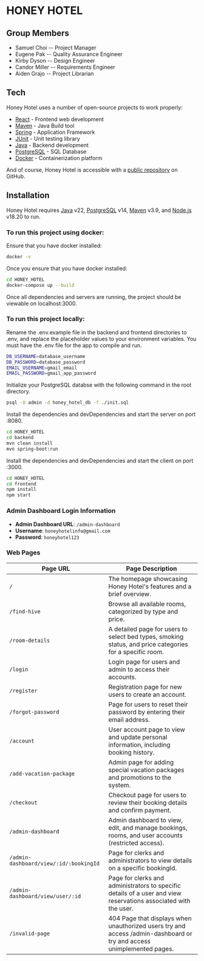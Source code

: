 # HONEY HOTEL

## Group Members

- Samuel Choi
-- Project Manager  
- Eugene Pak
-- Quality Assurance Engineer
- Kirby Dyson
-- Design Engineer
- Candor Miller
-- Requirements Engineer
- Aiden Grajo
-- Project Librarian

## Tech

Honey Hotel uses a number of open-source projects to work properly:

- [React] - Frontend web development
- [Maven] - Java Build tool
- [Spring] - Application Framework
- [JUnit] - Unit testing library
- [Java] - Backend development
- [PostgreSQL] - SQL Database
- [Docker] - Containerization platform

And of course, Honey Hotel is accessible with a [public repository][dill]
 on GitHub.

## Installation

Honey Hotel requires [Java](https://www.java.com/en/) v22, [PostgreSQL](https://www.postgresql.org/) v14, [Maven](https://maven.apache.org/) v3.9, and [Node.js](https://nodejs.org/en) v18.20 to run.

### To run this project using docker:

Ensure that you have docker installed:
```sh
docker -v
```

Once you ensure that you have docker installed:
```sh
cd HONEY_HOTEL
docker-compose up --build
```
Once all dependencies and servers are running, the project should be viewable on localhost:3000.

### To run this project locally:

Rename the .env.example file in the backend and frontend directories to .env, and replace the placeholder values to your environment variables.
You must have the .env file for the app to compile and run.

```sh
DB_USERNAME=database_username
DB_PASSWORD=database_password
EMAIL_USERNAME=gmail_email
EMAIL_PASSWORD=gmail_app_password
```

Initialize your PostgreSQL databse with the following command in the root directory.

```sh
psql -U admin -d honey_hotel_db -f ./init.sql
```

Install the dependencies and devDependencies and start the server on port :8080.

```sh
cd HONEY_HOTEL
cd backend
mvn clean install
mvn spring-boot:run
```

Install the dependencies and devDependencies and start the client on port :3000.
```sh
cd HONEY_HOTEL
cd frontend
npm install
npm start
```

### Admin Dashboard Login Information
* **Admin Dashboard URL**: `/admin-dashboard` 
* **Username**: `honeyhotelinfo@gmail.com` 
* **Password**: `honeyhotel123`

### Web Pages

| **Page URL**            | **Page Description**                                                                                   |
|--------------------------|-------------------------------------------------------------------------------------------------------|
| `/`                     | The homepage showcasing Honey Hotel's features and a brief overview.                                 |
| `/find-hive`            | Browse all available rooms, categorized by type and price.                                            |
| `/room-details`         | A detailed page for users to select bed types, smoking status, and price categories for a specific room. |
| `/login`                | Login page for users and admin to access their accounts.                                              |
| `/register`             | Registration page for new users to create an account.                                                 |
| `/forgot-password`      | Page for users to reset their password by entering their email address.                               |
| `/account`              | User account page to view and update personal information, including booking history.                 |
| `/add-vacation-package` | Admin page for adding special vacation packages and promotions to the system.                         |
| `/checkout`             | Checkout page for users to review their booking details and confirm payment.                          |
| `/admin-dashboard`      | Admin dashboard to view, edit, and manage bookings, rooms, and user accounts (restricted access).      |
| `/admin-dashboard/view/:id/:bookingId`      | Page for clerks and administrators to view details on a specific bookingId.      |
| `/admin-dashboard/view/user/:id`      | Page for clerks and administrators to specific details of a user and view reservations associated with the user.      |
| `/invalid-page`             | 404 Page that displays when unauthorized users try and access /admin-dashboard or try and access unimplemented pages.      |


[//]: #
   [dill]: <https://github.com/samuelchoi0522/HONEY_HOTEL>
   [git-repo-url]: <https://github.com/samuelchoi0522/HONEY_HOTEL.git>
   [React]: <https://react.dev/>
   [Maven]: <https://maven.apache.org/>
   [Spring]: <https://spring.io/>
   [JUnit]: <https://junit.org/junit5/>
   [Java]: <https://www.java.com/en/>
   [PostgreSQL]: <https://www.postgresql.org/>
   [Docker]: <https://www.docker.com/>
